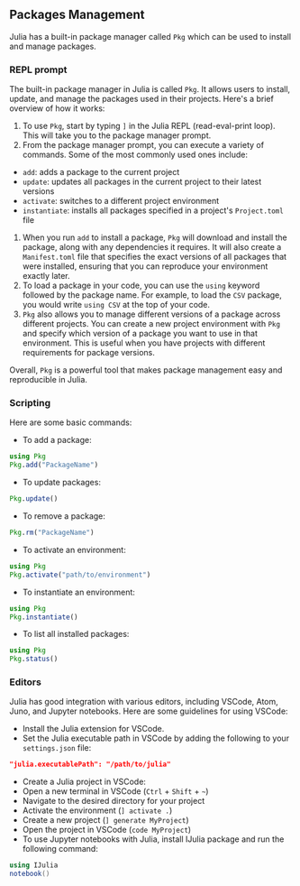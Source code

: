 ## Packages Management

Julia has a built-in package manager called `Pkg` which can be used to install and manage packages. 

### REPL prompt
The built-in package manager in Julia is called `Pkg`. It allows users to install, update, and manage the packages used in their projects. Here's a brief overview of how it works: 
1. To use `Pkg`, start by typing `]` in the Julia REPL (read-eval-print loop). This will take you to the package manager prompt. 
2. From the package manager prompt, you can execute a variety of commands. Some of the most commonly used ones include: 
- `add`: adds a package to the current project 
- `update`: updates all packages in the current project to their latest versions 
- `activate`: switches to a different project environment 
- `instantiate`: installs all packages specified in a project's `Project.toml` file 
1. When you run `add` to install a package, `Pkg` will download and install the package, along with any dependencies it requires. It will also create a `Manifest.toml` file that specifies the exact versions of all packages that were installed, ensuring that you can reproduce your environment exactly later. 
2. To load a package in your code, you can use the `using` keyword followed by the package name. For example, to load the `CSV` package, you would write `using CSV` at the top of your code. 
3. `Pkg` also allows you to manage different versions of a package across different projects. You can create a new project environment with `Pkg` and specify which version of a package you want to use in that environment. This is useful when you have projects with different requirements for package versions.

Overall, `Pkg` is a powerful tool that makes package management easy and reproducible in Julia.


### Scripting
Here are some basic commands: 
- To add a package:

```julia
using Pkg
Pkg.add("PackageName")
``` 
- To update packages:

```julia
Pkg.update()
``` 
- To remove a package:

```julia
Pkg.rm("PackageName")
``` 
- To activate an environment:

```julia
using Pkg
Pkg.activate("path/to/environment")
``` 
- To instantiate an environment:

```julia
using Pkg
Pkg.instantiate()
``` 
- To list all installed packages:

```julia
using Pkg
Pkg.status()
```

### Editors

Julia has good integration with various editors, including VSCode, Atom, Juno, and Jupyter notebooks. Here are some guidelines for using VSCode: 
- Install the Julia extension for VSCode. 
- Set the Julia executable path in VSCode by adding the following to your `settings.json` file:

```json
"julia.executablePath": "/path/to/julia"
``` 
- Create a Julia project in VSCode: 
- Open a new terminal in VSCode (`Ctrl` + `Shift` + `~`) 
- Navigate to the desired directory for your project 
- Activate the environment (`] activate .`) 
- Create a new project (`] generate MyProject`) 
- Open the project in VSCode (`code MyProject`) 
- To use Jupyter notebooks with Julia, install IJulia package and run the following command:

```csharp
using IJulia
notebook()
```